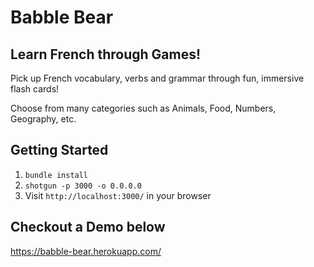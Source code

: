 Babble Bear
=============

## Learn French through Games! 

Pick up French vocabulary, verbs and grammar through fun, immersive flash cards!

Choose from many categories such as Animals, Food, Numbers, Geography, etc. 

## Getting Started

1. `bundle install`
2. `shotgun -p 3000 -o 0.0.0.0`
3. Visit `http://localhost:3000/` in your browser

## Checkout a Demo below

https://babble-bear.herokuapp.com/